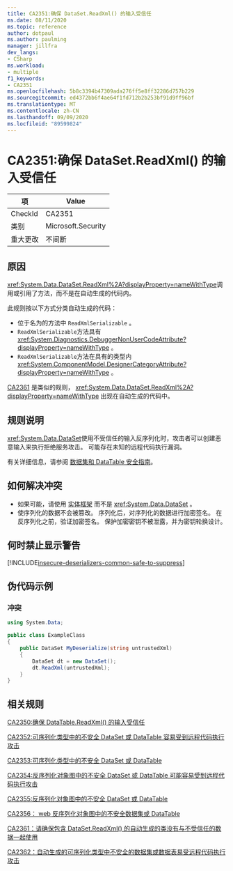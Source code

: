 ```yaml
---
title: CA2351:确保 DataSet.ReadXml() 的输入受信任
ms.date: 08/11/2020
ms.topic: reference
author: dotpaul
ms.author: paulming
manager: jillfra
dev_langs:
- CSharp
ms.workload:
- multiple
f1_keywords:
- CA2351
ms.openlocfilehash: 5b8c3394b47309ada276ff5e8ff32286d757b229
ms.sourcegitcommit: ed4372bb6f4ae64f1fd712b2b253bf91d9ff96bf
ms.translationtype: MT
ms.contentlocale: zh-CN
ms.lasthandoff: 09/09/2020
ms.locfileid: "89599824"
---
```

# <a name="ca2351-ensure-datasetreadxmls-input-is-trusted"></a>CA2351:确保 DataSet.ReadXml() 的输入受信任

|项|Value|
|-|-|
|CheckId|CA2351|
|类别|Microsoft.Security|
|重大更改|不间断|

## <a name="cause"></a>原因

<xref:System.Data.DataSet.ReadXml%2A?displayProperty=nameWithType>调用或引用了方法，而不是在自动生成的代码内。

此规则按以下方式分类自动生成的代码：
- 位于名为的方法中 `ReadXmlSerializable` 。
- `ReadXmlSerializable`方法具有 <xref:System.Diagnostics.DebuggerNonUserCodeAttribute?displayProperty=nameWithType> 。
- `ReadXmlSerializable`方法在具有的类型内 <xref:System.ComponentModel.DesignerCategoryAttribute?displayProperty=nameWithType> 。

[CA2361](ca2361.md) 是类似的规则， <xref:System.Data.DataSet.ReadXml%2A?displayProperty=nameWithType> 出现在自动生成的代码中。

## <a name="rule-description"></a>规则说明

<xref:System.Data.DataSet>使用不受信任的输入反序列化时，攻击者可以创建恶意输入来执行拒绝服务攻击。 可能存在未知的远程代码执行漏洞。

有关详细信息，请参阅 [数据集和 DataTable 安全指南](https://go.microsoft.com/fwlink/?linkid=2132227)。

## <a name="how-to-fix-violations"></a>如何解决冲突

- 如果可能，请使用 [实体框架](/ef/) 而不是 <xref:System.Data.DataSet> 。
- 使序列化的数据不会被篡改。 序列化后，对序列化的数据进行加密签名。 在反序列化之前，验证加密签名。 保护加密密钥不被泄露，并为密钥轮换设计。

## <a name="when-to-suppress-warnings"></a>何时禁止显示警告

[!INCLUDE[insecure-deserializers-common-safe-to-suppress](includes/insecure-deserializers-common-safe-to-suppress-md.md)]

## <a name="pseudo-code-examples"></a>伪代码示例

### <a name="violation"></a>冲突

```csharp
using System.Data;

public class ExampleClass
{
    public DataSet MyDeserialize(string untrustedXml)
    {
        DataSet dt = new DataSet();
        dt.ReadXml(untrustedXml);
    }
}
```

## <a name="related-rules"></a>相关规则

[CA2350:确保 DataTable.ReadXml() 的输入受信任](ca2350.md)

[CA2352:可序列化类型中的不安全 DataSet 或 DataTable 容易受到远程代码执行攻击](ca2352.md)

[CA2353:可序列化类型中的不安全 DataSet 或 DataTable](ca2353.md)

[CA2354:反序列化对象图中的不安全 DataSet 或 DataTable 可能容易受到远程代码执行攻击](ca2354.md)

[CA2355:反序列化对象图中的不安全 DataSet 或 DataTable](ca2355.md)

[CA2356： web 反序列化对象图中的不安全数据集或 DataTable](ca2356.md)

[CA2361：请确保包含 DataSet.ReadXml() 的自动生成的类没有与不受信任的数据一起使用](ca2361.md)

[CA2362：自动生成的可序列化类型中不安全的数据集或数据表易受远程代码执行攻击](ca2362.md)